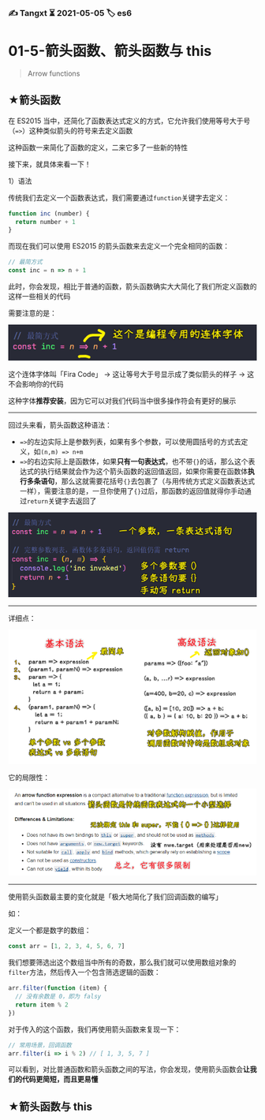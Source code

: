 ### ✍️ Tangxt ⏳ 2021-05-05 🏷️ es6

# 01-5-箭头函数、箭头函数与 this

> Arrow functions

## ★箭头函数

在 ES2015 当中，还简化了函数表达式定义的方式，它允许我们使用等号大于号（`=>`）这种类似箭头的符号来去定义函数

这种函数一来简化了函数的定义，二来它多了一些新的特性

接下来，就具体来看一下！

1）语法

传统我们去定义一个函数表达式，我们需要通过`function`关键字去定义：

``` js
function inc (number) {
  return number + 1
}
```

而现在我们可以使用 ES2015 的箭头函数来去定义一个完全相同的函数：

``` js
// 最简方式
const inc = n => n + 1
```

此时，你会发现，相比于普通的函数，箭头函数确实大大简化了我们所定义函数的这样一些相关的代码

需要注意的是：

![连体字体](assets/img/2021-05-05-19-07-21.png)

这个连体字体叫「Fira Code」 -> 这让等号大于号显示成了类似箭头的样子 -> 这不会影响你的代码

这种字体**推荐安装**，因为它可以对我们代码当中很多操作符会有更好的展示

---

回过头来看，箭头函数这种语法：

- `=>`的左边实际上是参数列表，如果有多个参数，可以使用圆括号的方式去定义，如`(n,m) => n+m`
- `=>`的右边实际上是函数体，如果**只有一句表达式**，也不带`{}`的话，那么这个表达式的执行结果就会作为这个箭头函数的返回值返回，如果你需要在函数体**执行多条语句**，那么这就需要花括号`{}`去包裹了（与用传统方式定义函数表达式一样），需要注意的是，一旦你使用了`{}`过后，那函数的返回值就得你手动通过`return`关键字去返回了

![箭头函数语法](assets/img/2021-05-05-19-21-49.png)

---

详细点：

![语法](assets/img/2021-05-05-19-38-12.png)

它的局限性：

![限制](assets/img/2021-05-05-19-50-34.png)

---

使用箭头函数最主要的变化就是「极大地简化了我们回调函数的编写」

如：

定义一个都是数字的数组：

``` js
const arr = [1, 2, 3, 4, 5, 6, 7]
```

我们想要筛选出这个数组当中所有的奇数，那么我们就可以使用数组对象的`filter`方法，然后传入一个包含筛选逻辑的函数：

``` js
arr.filter(function (item) {
  // 没有余数是 0，即为 falsy
  return item % 2
})
```

对于传入的这个函数，我们再使用箭头函数来复现一下：

``` js
// 常用场景，回调函数
arr.filter(i => i % 2) // [ 1, 3, 5, 7 ]
```

可以看到，对比普通函数和箭头函数之间的写法，你会发现，使用箭头函数会**让我们的代码更简短，而且更易懂**

## ★箭头函数与 this


